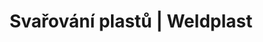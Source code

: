 ---
Link: "file:/Users/vinayakpatel/Downloads/www.weldplast.cz/sk/produkty/svarovani-plastu/prumyslove-tkaniny/rucni-pristroje43"
product_name: "null"
product_id: "null"
title: "Svařování plastů | Weldplast"
product_desc: ""
product_specs: ""
product_downloads: ""
href: ""
accessories: ""
similar_products: ""
---